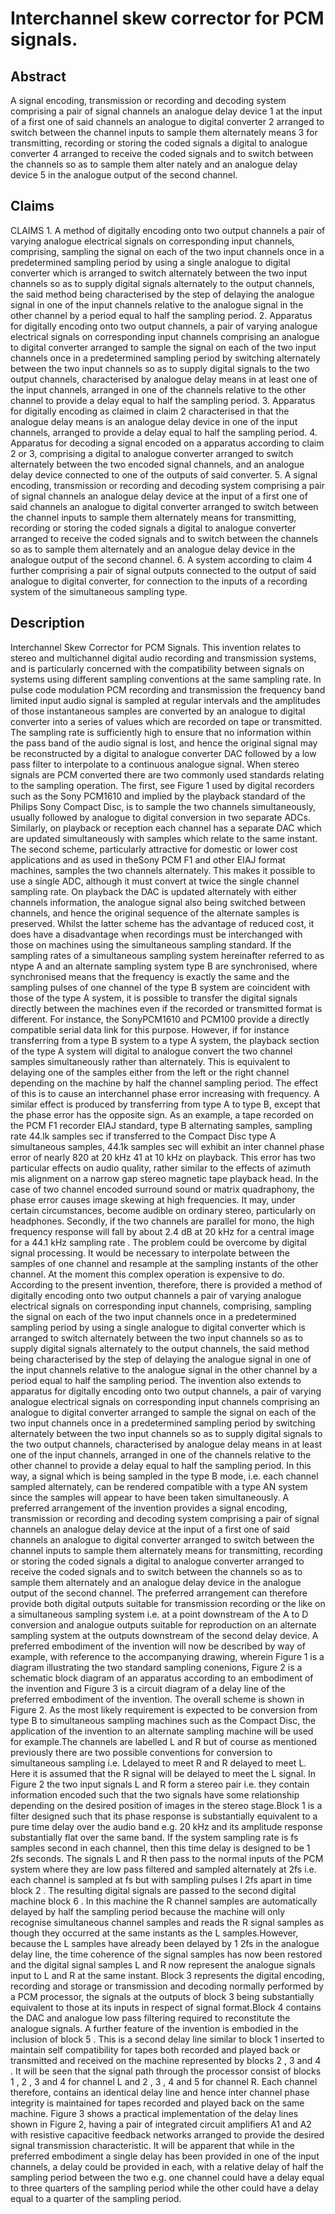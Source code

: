 # Interchannel skew corrector for PCM signals.

## Abstract
A signal encoding, transmission or recording and decoding system comprising a pair of signal channels an analogue delay device 1 at the input of a first one of said channels an analogue to digital converter 2 arranged to switch between the channel inputs to sample them alternately means 3 for transmitting, recording or storing the coded signals a digital to analogue converter 4 arranged to receive the coded signals and to switch between the channels so as to sample them alter nately and an analogue delay device 5 in the analogue output of the second channel.

## Claims
CLAIMS 1. A method of digitally encoding onto two output channels a pair of varying analogue electrical signals on corresponding input channels, comprising, sampling the signal on each of the two input channels once in a predetermined sampling period by using a single analogue to digital converter which is arranged to switch alternately between the two input channels so as to supply digital signals alternately to the output channels, the said method being characterised by the step of delaying the analogue signal in one of the input channels relative to the analogue signal in the other channel by a period equal to half the sampling period. 2. Apparatus for digitally encoding onto two output channels, a pair of varying analogue electrical signals on corresponding input channels comprising an analogue to digital converter arranged to sample the signal on each of the two input channels once in a predetermined sampling period by switching alternately between the two input channels so as to supply digital signals to the two output channels, characterised by analogue delay means in at least one of the input channels, arranged in one of the channels relative to the other channel to provide a delay equal to half the sampling period. 3. Apparatus for digitally encoding as claimed in claim 2 characterised in that the analogue delay means is an analogue delay device in one of the input channels, arranged to provide a delay equal to half the sampling period. 4. Apparatus for decoding a signal encoded on a apparatus according to claim 2 or 3, comprising a digital to analogue converter arranged to switch alternately between the two encoded signal channels, and an analogue delay device connected to one of the outputs of said converter. 5. A signal encoding, transmission or recording and decoding system comprising a pair of signal channels an analogue delay device at the input of a first one of said channels an analogue to digital converter arranged to switch between the channel inputs to sample them alternately means for transmitting, recording or storing the coded signals a digital to analogue converter arranged to receive the coded signals and to switch between the channels so as to sample them alternately and an analogue delay device in the analogue output of the second channel. 6. A system according to claim 4 further comprising a pair of signal outputs connected to the output of said analogue to digital converter, for connection to the inputs of a recording system of the simultaneous sampling type.

## Description
Interchannel Skew Corrector for PCM Signals. This invention relates to stereo and multichannel digital audio recording and transmission systems, and is particularly concerned with the compatibility between signals on systems using different sampling conventions at the same sampling rate. In pulse code modulation PCM recording and transmission the frequency band limited input audio signal is sampled at regular intervals and the amplitudes of those instantaneous samples are converted by an analogue to digital converter into a series of values which are recorded on tape or transmitted. The sampling rate is sufficiently high to ensure that no information within the pass band of the audio signal is lost, and hence the original signal may be reconstructed by a digital to analogue converter DAC followed by a low pass filter to interpolate to a continuous analogue signal. When stereo signals are PCM converted there are two commonly used standards relating to the sampling operation. The first, see Figure 1 used by digital recorders such as the Sony PCM1610 and implied by the playback standard of the Philips Sony Compact Disc, is to sample the two channels simultaneously, usually followed by analogue to digital conversion in two separate ADCs. Similarly, on playback or reception each channel has a separate DAC which are updated simultaneously with samples which relate to the same instant. The second scheme, particularly attractive for domestic or lower cost applications and as used in theSony PCM F1 and other EIAJ format machines, samples the two channels alternately. This makes it possible to use a single ADC, although it must convert at twice the single channel sampling rate. On playback the DAC is updated alternately with either channels information, the analogue signal also being switched between channels, and hence the original sequence of the alternate samples is preserved. Whilst the latter scheme has the advantage of reduced cost, it does have a disadvantage when recordings must be interchanged with those on machines using the simultaneous sampling standard. If the sampling rates of a simultaneous sampling system hereinafter referred to as ntype A and an alternate sampling system type B are synchronised, where synchronised means that the frequency is exactly the same and the sampling pulses of one channel of the type B system are coincident with those of the type A system, it is possible to transfer the digital signals directly between the machines even if the recorded or transmitted format is different. For instance, the SonyPCM1610 and PCM100 provide a directly compatible serial data link for this purpose. However, if for instance transferring from a type B system to a type A system, the playback section of the type A system will digital to analogue convert the two channel samples simultaneously rather than alternately. This is equivalent to delaying one of the samples either from the left or the right channel depending on the machine by half the channel sampling period. The effect of this is to cause an interchannel phase error increasing with frequency. A similar effect is produced by transferring from type A to type B, except that the phase error has the opposite sign. As an example, a tape recorded on the PCM F1 recorder EIAJ standard, type B alternating samples, sampling rate 44.lk samples sec if transferred to the Compact Disc type A simultaneous samples, 44.1k samples sec will exhibit an inter channel phase error of nearly 820 at 20 kHz 41 at 10 kHz on playback. This error has two particular effects on audio quality, rather similar to the effects of azimuth mis alignment on a narrow gap stereo magnetic tape playback head. In the case of two channel encoded surround sound or matrix quadraphony, the phase error causes image skewing at high frequencies. It may, under certain circumstances, become audible on ordinary stereo, particularly on headphones. Secondly, if the two channels are parallel for mono, the high frequency response will fall by about 2.4 dB at 20 kHz for a central image for a 44.1 kHz sampling rate . The problem could be overcome by digital signal processing. It would be necessary to interpolate between the samples of one channel and resample at the sampling instants of the other channel. At the moment this complex operation is expensive to do. According to the present invention, therefore, there is provided a method of digitally encoding onto two output channels a pair of varying analogue electrical signals on corresponding input channels, comprising, sampling the signal on each of the two input channels once in a predetermined sampling period by using a single analogue to digital converter which is arranged to switch alternately between the two input channels so as to supply digital signals alternately to the output channels, the said method being characterised by the step of delaying the analogue signal in one of the input channels relative to the analogue signal in the other channel by a period equal to half the sampling period. The invention also extends to apparatus for digitally encoding onto two output channels, a pair of varying analogue electrical signals on corresponding input channels comprising an analogue to digital converter arranged to sample the signal on each of the two input channels once in a predetermined sampling period by switching alternately between the two input channels so as to supply digital signals to the two output channels, characterised by analogue delay means in at least one of the input channels, arranged in one of the channels relative to the other channel to provide a delay equal to half the sampling period. In this way, a signal which is being sampled in the type B mode, i.e. each channel sampled alternately, can be rendered compatible with a type AN system since the samples will appear to have been taken simultaneously. A preferred arrangement of the invention provides a signal encoding, transmission or recording and decoding system comprising a pair of signal channels an analogue delay device at the input of a first one of said channels an analogue to digital converter arranged to switch between the channel inputs to sample them alternately means for transmitting, recording or storing the coded signals a digital to analogue converter arranged to receive the coded signals and to switch between the channels so as to sample them alternately and an analogue delay device in the analogue output of the second channel. The preferred arrangement can therefore provide both digital outputs suitable for transmission recording or the like on a simultaneous sampling system i.e. at a point downstream of the A to D conversion and analogue outputs suitable for reproduction on an alternate sampling system at the outputs downstream of the second delay device. A preferred embodiment of the invention will now be described by way of example, with reference to the accompanying drawing, wherein Figure 1 is a diagram illustrating the two standard sampling conenions, Figure 2 is a schematic block diagram of an apparatus according to an embodiment of the invention and Figure 3 is a circuit diagram of a delay line of the preferred embodiment of the invention. The overall scheme is shown in Figure 2. As the most likely requirement is expected to be conversion from type B to simultaneous sampling machines such as the Compact Disc, the application of the invention to an alternate sampling machine will be used for example.The channels are labelled L and R but of course as mentioned previously there are two possible conventions for conversion to simultaneous sampling i.e. Ldelayed to meet R and R delayed to meet L. Here it is assumed that the R signal will be delayed to meet the L signal. In Figure 2 the two input signals L and R form a stereo pair i.e. they contain information encoded such that the two signals have some relationship depending on the desired position of images in the stereo stage.Block 1 is a filter designed such that its phase response is substantially equivalent to a pure time delay over the audio band e.g. 20 kHz and its amplitude response substantially flat over the same band. If the system sampling rate is fs samples second in each channel, then this time delay is designed to be 1 2fs seconds. The signals L and R then pass to the normal inputs of the PCM system where they are low pass filtered and sampled alternately at 2fs i.e. each channel is sampled at fs but with sampling pulses l 2fs apart in time block 2 . The resulting digital signals are passed to the second digital machine block 6 . In this machine the R channel samples are automatically delayed by half the sampling period because the machine will only recognise simultaneous channel samples and reads the R signal samples as though they occurred at the same instants as the L samples.However, because the L samples have already been delayed by 1 2fs in the analogue delay line, the time coherence of the signal samples has now been restored and the digital signal samples L and R now represent the analogue signals input to L and R at the same instant. Block 3 represents the digital encoding, recording and storage or transmission and decoding normally performed by a PCM processor, the signals at the outputs of block 3 being substantially equivalent to those at its inputs in respect of signal format.Block 4 contains the DAC and analogue low pass filtering required to reconstitute the analogue signals. A further feature of the invention is embodied in the inclusion of block 5 . This is a second delay line similar to block 1 inserted to maintain self compatibility for tapes both recorded and played back or transmitted and received on the machine represented by blocks 2 , 3 and 4 . It will be seen that the signal path through the processor consist of blocks 1 , 2 , 3 and 4 for channel L and 2 , 3 , 4 and 5 for channel R. Each channel therefore, contains an identical delay line and hence inter channel phase integrity is maintained for tapes recorded and played back on the same machine. Figure 3 shows a practical implementation of the delay lines shown in Figure 2, having a pair of integrated circuit amplifiers A1 and A2 with resistive capacitive feedback networks arranged to provide the desired signal transmission characteristic. It will be apparent that while in the preferred embodiment a single delay has been provided in one of the input channels, a delay could be provided in each, with a relative delay of half the sampling period between the two e.g. one channel could have a delay equal to three quarters of the sampling period while the other could have a delay equal to a quarter of the sampling period.